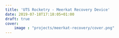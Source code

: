 ```yaml
---
title: 'UTS Rocketry - Meerkat Recovery Device'
date: 2019-07-18T17:18:05+01:00
draft: true
cover:
    image : "projects/meerkat-recovery/cover.png"
---
```


